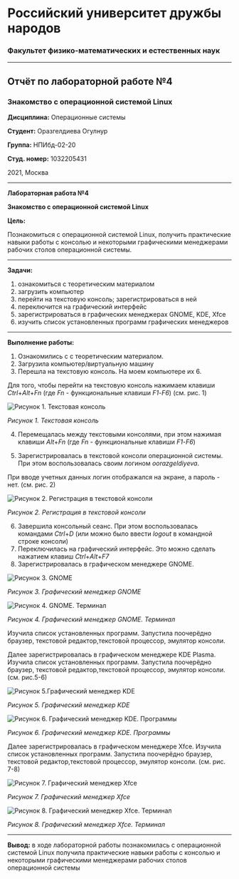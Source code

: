 # Российский университет дружбы народов
### Факультет физико-математических и естественных наук

***

## Отчёт по лабораторной работе №4
### Знакомство с операционной системой Linux


**Дисциплина:** Операционные системы

**Студент:** Оразгелдиева Огулнур

**Группа:** НПИбд-02-20

**Студ. номер:** 1032205431

2021, Москва

***

**Лабораторная работа №4**

**Знакомство с операционной системой Linux**

**Цель:**

Познакомиться с операционной системой Linux, получить практические навыки работы с консолью и некоторыми графическими менеджерами рабочих столов операционной системы.

***

**Задачи:**

1. ознакомиться с теоретическим материалом
2. загрузить компьютер
3. перейти на текстовую консоль;  зарегистрироваться в ней
4. переключится на графический интерфейс
5. зарегистрироваться в графических менеджерах GNOME, KDE, Xfce
6. изучить список установленных программ графических менеджеров



***

**Выполнение работы:**

1. Ознакомились с с теоретическим материалом.
2. Загрузила компьютер/виртуальную машину
3. Перешла на текстовую консоль. На моем компьютере их 6. 

Для того, чтобы перейти на текстовую консоль нажимаем клавиши *Ctrl*+*Alt*+*Fn*  (где *Fn* - функциональные клавиши *F1*-*F6*)
(см. рис. 1)

![Рисунок 1. Текстовая консоль](https://i.imgur.com/4JwpFgn.png)

*Рисунок 1. Текстовая консоль*

4. Перемещалась между текстовыми консолями, при этом нажимая клавиши *Alt*+*Fn*  (где *Fn* - функциональные клавиши *F1*-*F6*)

5. Зарегистрировалась в текстовой консоли операционной системы. При этом воспользовалась своим логином *oorazgeldiyeva*.

При вводе учетных данных логин отображался на экране, а пароль - нет.
(см. рис. 2)

![Рисунок 2. Регистрация в текстовой консоли](https://i.imgur.com/X6146J6.png)

*Рисунок 2. Регистрация в текстовой консоли*

6. Завершила консольный сеанс. При этом воспользовалась командами *Ctrl*+*D* (или можно было ввести *logout* в командной строке консоли)
7. Переключилась на графический интерфейс. Это можно сделать нажатием клавиш *Ctrl*+*Alt*+*F7*
8. Зарегистрировалась в графическом менеджере GNOME.

![Рисунок 3. GNOME](https://i.imgur.com/SrudDYa.png)

*Рисунок 3. Графический менеджер GNOME*

![Рисунок 4. GNOME. Терминал](https://i.imgur.com/rAEOVf7.png)

*Рисунок 4. Графический менеджер GNOME. Терминал*

Изучила список установленных программ. Запустила поочерёдно браузер, текстовой редактор,текстовой процессор, эмулятор консоли.

Далее зарегистрировалась в графическом менеджере KDE Plasma. 
Изучила список установленных программ. Запустила поочерёдно браузер, текстовой редактор,текстовой процессор, эмулятор консоли.
(см. рис.5-6)

![Рисунок 5.Графический менеджер KDE](https://i.imgur.com/wTlIC1C.png)

*Рисунок 5. Графический менеджер KDE*

![Рисунок 6. Графический менеджер KDE. Программы](https://i.imgur.com/E9cTIek.png)

*Рисунок 6. Графический менеджер KDE. Программы*

Далее зарегистрировалась в графическом менеджере Xfce. 
Изучила список установленных программ. Запустила поочерёдно браузер, текстовой редактор,текстовой процессор, эмулятор консоли.
(см. рис. 7-8)

![Рисунок 7. Графический менеджер Xfce](https://i.imgur.com/ysaicuK.png)

*Рисунок 7. Графический менеджер Xfce*

![Рисунок 8. Графический менеджер Xfce. Терминал](https://i.imgur.com/AA5bYsp.png)

*Рисунок 8. Графический менеджер Xfce. Терминал*

***

**Вывод:** в ходе лабораторной работы
 познакомилась с операционной системой Linux
 получила практические навыки работы с консолью и некоторыми графическими менеджерами рабочих столов операционной системы

